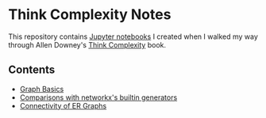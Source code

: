 # Think Complexity Notes

This repository contains [Jupyter notebooks](http://jupyter.readthedocs.io/en/latest/) I created
when I walked my way through Allen Downey's [Think Complexity](http://greenteapress.com/complexity2/html/index.html)
book.

## Contents
- [Graph Basics](http://nbviewer.jupyter.org/github/XiaoTaoWang/Think-Complexity-Notes/blob/master/notebooks/Graph-basics.ipynb)
- [Comparisons with networkx's builtin generators](http://nbviewer.jupyter.org/github/XiaoTaoWang/Think-Complexity-Notes/blob/master/notebooks/Comparisons-with-networkx-generators.ipynb)
- [Connectivity of ER Graphs](http://nbviewer.jupyter.org/github/XiaoTaoWang/Think-Complexity-Notes/blob/master/notebooks/ER-Graph-Connectivity.ipynb)
